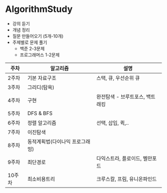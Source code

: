 # AlgorithmStudy

- 강의 듣기
-  개념 정리
-  질문 만들어오기 (5개-10개)
-  주제별로 문제 풀기
   - 백준 2-3문제
   - 프로그래머스 1-2문제


|주차|알고리즘|설명|
|------|---|---|
|2주차|기본 자료구조|스택, 큐, 우선순위 큐|
|3주차|그리디(탐욕)||
|4주차|구현|완전탐색 - 브루트포스, 백트래킹|
|5주차|DFS & BFS||
|6주차|정렬 알고리즘|선택, 삽입, 퀵,..|
|7주차|이진탐색||
|8주차|동적계획법(다이나믹 프로그래밍)||
|9주차|최단경로|다익스트라, 플로이드, 벨만포드|
|10주차|최소비용트리|크루스칼, 프림, 유니온파인드|

